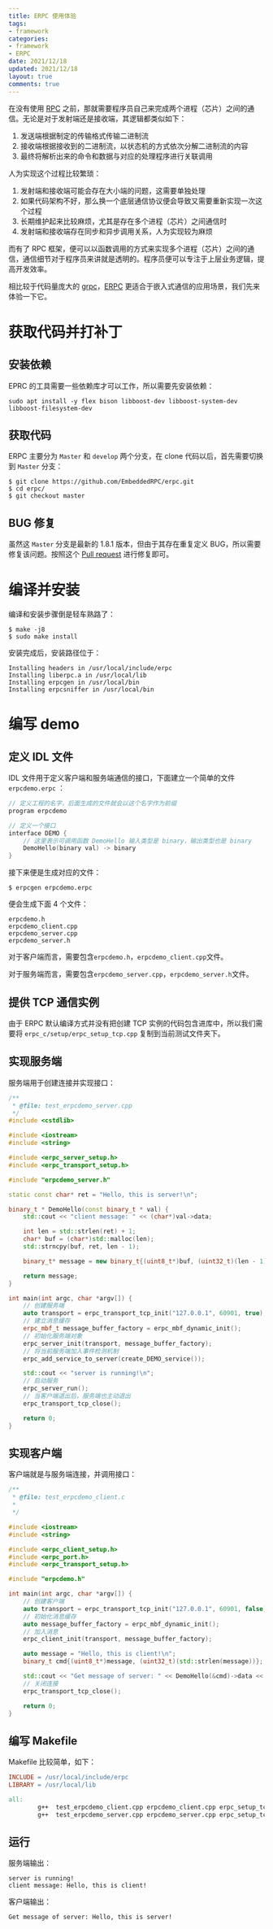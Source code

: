 ```yaml
---
title: ERPC 使用体验
tags: 
- framework
categories:
- framework
- ERPC
date: 2021/12/18
updated: 2021/12/18
layout: true
comments: true
---
```


在没有使用 [RPC](https://zh.wikipedia.org/wiki/%E9%81%A0%E7%A8%8B%E9%81%8E%E7%A8%8B%E8%AA%BF%E7%94%A8) 之前，那就需要程序员自己来完成两个进程（芯片）之间的通信。无论是对于发射端还是接收端，其逻辑都类似如下：

1. 发送端根据制定的传输格式传输二进制流
2. 接收端根据接收到的二进制流，以状态机的方式依次分解二进制流的内容
3. 最终将解析出来的命令和数据与对应的处理程序进行关联调用

人为实现这个过程比较繁琐：

1. 发射端和接收端可能会存在大小端的问题，这需要单独处理
2. 如果代码架构不好，那么换一个底层通信协议便会导致又需要重新实现一次这个过程
3. 长期维护起来比较麻烦，尤其是存在多个进程（芯片）之间通信时
4. 发射端和接收端存在同步和异步调用关系，人为实现较为麻烦

而有了 RPC 框架，便可以以函数调用的方式来实现多个进程（芯片）之间的通信，通信细节对于程序员来讲就是透明的。程序员便可以专注于上层业务逻辑，提高开发效率。

相比较于代码量庞大的 [grpc](https://grpc.io/)，[ERPC](https://github.com/EmbeddedRPC/erpc) 更适合于嵌入式通信的应用场景，我们先来体验一下它。

<!--more-->

# 获取代码并打补丁

## 安装依赖

EPRC 的工具需要一些依赖库才可以工作，所以需要先安装依赖：

```shell
sudo apt install -y flex bison libboost-dev libboost-system-dev libboost-filesystem-dev
```

## 获取代码

ERPC 主要分为 `Master` 和 `develop` 两个分支，在 clone 代码以后，首先需要切换到 `Master` 分支：

```shell
$ git clone https://github.com/EmbeddedRPC/erpc.git
$ cd erpc/
$ git checkout master
```

## BUG 修复

虽然这 `Master` 分支是最新的 1.8.1 版本，但由于其存在重复定义 BUG，所以需要修复该问题。按照这个 [Pull request](https://github.com/EmbeddedRPC/erpc/pull/180/files/71d0063d1c13562df961df39331020624c516bfd) 进行修复即可。

# 编译并安装

编译和安装步骤倒是轻车熟路了：

```shell
$ make -j8
$ sudo make install
```

安装完成后，安装路径位于：

```shell
Installing headers in /usr/local/include/erpc
Installing liberpc.a in /usr/local/lib
Installing erpcgen in /usr/local/bin
Installing erpcsniffer in /usr/local/bin
```

# 编写 demo

## 定义 IDL 文件

IDL 文件用于定义客户端和服务端通信的接口，下面建立一个简单的文件 `erpcdemo.erpc` ：

```cpp
// 定义工程的名字，后面生成的文件就会以这个名字作为前缀
program erpcdemo

// 定义一个接口
interface DEMO {
    // 这里表示可调用函数 DemoHello 输入类型是 binary，输出类型也是 binary
    DemoHello(binary val) -> binary
}
```

接下来便是生成对应的文件：

```shell
$ erpcgen erpcdemo.erpc
```

便会生成下面 4 个文件：

```shell
erpcdemo.h
erpcdemo_client.cpp
erpcdemo_server.cpp
erpcdemo_server.h
```

对于客户端而言，需要包含`erpcdemo.h`，`erpcdemo_client.cpp`文件。

对于服务端而言，需要包含`erpcdemo_server.cpp`，`erpcdemo_server.h`文件。

## 提供 TCP 通信实例

由于 ERPC 默认编译方式并没有把创建 TCP 实例的代码包含进库中，所以我们需要将 `erpc_c/setup/erpc_setup_tcp.cpp` 复制到当前测试文件夹下。

## 实现服务端

服务端用于创建连接并实现接口：

```cpp
/**
 * @file: test_erpcdemo_server.cpp
 */
#include <cstdlib>

#include <iostream>
#include <string>

#include <erpc_server_setup.h>
#include <erpc_transport_setup.h>

#include "erpcdemo_server.h"

static const char* ret = "Hello, this is server!\n";

binary_t * DemoHello(const binary_t * val) {
    std::cout << "client message: " << (char*)val->data;

    int len = std::strlen(ret) + 1;
    char* buf = (char*)std::malloc(len);
    std::strncpy(buf, ret, len - 1);

    binary_t* message = new binary_t{(uint8_t*)buf, (uint32_t)(len - 1)};

    return message;
}

int main(int argc, char *argv[]) {
    // 创建服务端
    auto transport = erpc_transport_tcp_init("127.0.0.1", 60901, true);
    // 建立消息缓存
    erpc_mbf_t message_buffer_factory = erpc_mbf_dynamic_init();
    // 初始化服务端对象
    erpc_server_init(transport, message_buffer_factory);
    // 将当前服务端加入事件检测机制
    erpc_add_service_to_server(create_DEMO_service());

    std::cout << "server is running!\n";
    // 启动服务
    erpc_server_run();
    // 当客户端退出后，服务端也主动退出
    erpc_transport_tcp_close();

    return 0;
}
```

## 实现客户端

客户端就是与服务端连接，并调用接口：

```cpp
/**
 * @file: test_erpcdemo_client.c
 *
 */

#include <iostream>
#include <string>

#include <erpc_client_setup.h>
#include <erpc_port.h>
#include <erpc_transport_setup.h>

#include "erpcdemo.h"

int main(int argc, char *argv[]) {
    // 创建客户端
    auto transport = erpc_transport_tcp_init("127.0.0.1", 60901, false);
    // 初始化消息缓存
    auto message_buffer_factory = erpc_mbf_dynamic_init();
    // 加入消息
    erpc_client_init(transport, message_buffer_factory);

    auto message = "Hello, this is client!\n";
    binary_t cmd{(uint8_t*)message, (uint32_t)(std::strlen(message))};

    std::cout << "Get message of server: " << DemoHello(&cmd)->data << "\n";
    // 关闭连接
    erpc_transport_tcp_close();

    return 0;
}
```

## 编写 Makefile

Makefile 比较简单，如下：

```makefile
INCLUDE = /usr/local/include/erpc
LIBRARY = /usr/local/lib

all:
        g++  test_erpcdemo_client.cpp erpcdemo_client.cpp erpc_setup_tcp.cpp -I${INCLUDE} -L${LIBRARY} -lerpc -lpthread -o client
        g++  test_erpcdemo_server.cpp erpcdemo_server.cpp erpc_setup_tcp.cpp -I${INCLUDE} -L${LIBRARY} -lerpc -lpthread -o server
```

## 运行

服务端输出：

```shell
server is running!
client message: Hello, this is client!
```

客户端输出：

```shell
Get message of server: Hello, this is server!
```

